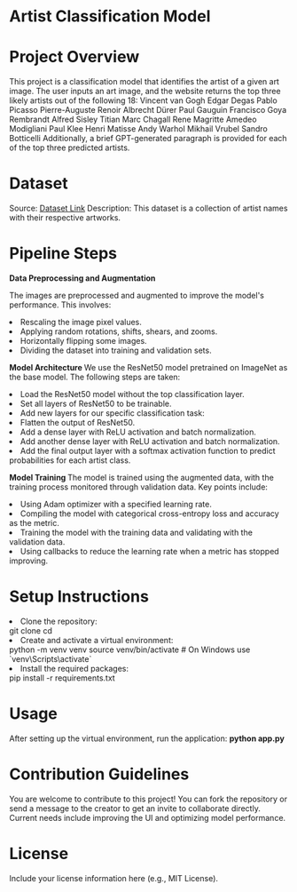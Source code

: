 # Artist Classification Model

# Project Overview

This project is a classification model that identifies the artist of a given art image. The user inputs an art image, and the website returns the top three likely artists out of the following 18:
Vincent van Gogh
Edgar Degas
Pablo Picasso
Pierre-Auguste Renoir
Albrecht Dürer
Paul Gauguin
Francisco Goya
Rembrandt
Alfred Sisley
Titian
Marc Chagall
Rene Magritte
Amedeo Modigliani
Paul Klee
Henri Matisse
Andy Warhol
Mikhail Vrubel
Sandro Botticelli
Additionally, a brief GPT-generated paragraph is provided for each of the top three predicted artists.

# Dataset

Source: [Dataset Link](https://www.kaggle.com/datasets/ikarus777/best-artworks-of-all-time/data)
Description: This dataset is a collection of artist names with their respective artworks.

# Pipeline Steps

<b>Data Preprocessing and Augmentation</b>

The images are preprocessed and augmented to improve the model's performance. This involves:

<li> Rescaling the image pixel values. </li>
<li> Applying random rotations, shifts, shears, and zooms.</li>
<li> Horizontally flipping some images.</li>
<li> Dividing the dataset into training and validation sets.</li>

<b> Model Architecture </b>
We use the ResNet50 model pretrained on ImageNet as the base model. The following steps are taken:

<li> Load the ResNet50 model without the top classification layer.</li>
<li> Set all layers of ResNet50 to be trainable.</li>
<li> Add new layers for our specific classification task:</li>
<li> Flatten the output of ResNet50.</li>
<li> Add a dense layer with ReLU activation and batch normalization.</li>
<li> Add another dense layer with ReLU activation and batch normalization.</li>
<li> Add the final output layer with a softmax activation function to predict probabilities for each artist class.</li>

<b> Model Training </b>
The model is trained using the augmented data, with the training process monitored through validation data. Key points include:

<li> Using Adam optimizer with a specified learning rate.</li>
<li> Compiling the model with categorical cross-entropy loss and accuracy as the metric.</li>
<li> Training the model with the training data and validating with the validation data.</li>
<li> Using callbacks to reduce the learning rate when a metric has stopped improving.</li>

# Setup Instructions

<li> Clone the repository: </li>
git clone <repository-url>
cd <repository-directory>

<li> Create and activate a virtual environment: </li>
python -m venv venv
source venv/bin/activate   # On Windows use `venv\Scripts\activate`

<li> Install the required packages: </li>
pip install -r requirements.txt

# Usage

After setting up the virtual environment, run the application: <b> python app.py </b>

# Contribution Guidelines

You are welcome to contribute to this project! You can fork the repository or send a message to the creator to get an invite to collaborate directly. Current needs include improving the UI and optimizing model performance.

# License

Include your license information here (e.g., MIT License).
